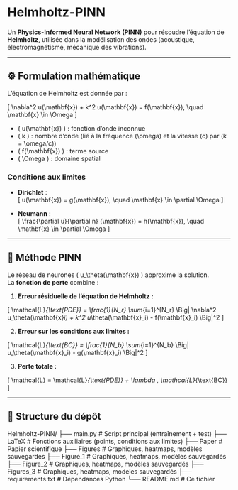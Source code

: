 # Helmholtz-PINN

Un **Physics-Informed Neural Network (PINN)** pour résoudre l’équation de **Helmholtz**, utilisée dans la modélisation des ondes (acoustique, électromagnétisme, mécanique des vibrations).

---

## ⚙️ Formulation mathématique

L’équation de Helmholtz est donnée par :  

\[
\nabla^2 u(\mathbf{x}) + k^2 u(\mathbf{x}) = f(\mathbf{x}), \quad \mathbf{x} \in \Omega
\]

- \( u(\mathbf{x}) \) : fonction d’onde inconnue  
- \( k \) : nombre d’onde (lié à la fréquence \(\omega\) et la vitesse \(c\) par \(k = \omega/c\))  
- \( f(\mathbf{x}) \) : terme source  
- \( \Omega \) : domaine spatial  

### Conditions aux limites
- **Dirichlet** :  
\[
u(\mathbf{x}) = g(\mathbf{x}), \quad \mathbf{x} \in \partial \Omega
\]

- **Neumann** :  
\[
\frac{\partial u}{\partial n} (\mathbf{x}) = h(\mathbf{x}), \quad \mathbf{x} \in \partial \Omega
\]

---

## 🧠 Méthode PINN

Le réseau de neurones \( u_\theta(\mathbf{x}) \) approxime la solution.  
La **fonction de perte** combine :  

1. **Erreur résiduelle de l’équation de Helmholtz :**

\[
\mathcal{L}_{\text{PDE}} = \frac{1}{N_r} \sum_{i=1}^{N_r} 
\Big| \nabla^2 u_\theta(\mathbf{x}_i) + k^2 u_\theta(\mathbf{x}_i) - f(\mathbf{x}_i) \Big|^2
\]

2. **Erreur sur les conditions aux limites :**

\[
\mathcal{L}_{\text{BC}} = \frac{1}{N_b} \sum_{i=1}^{N_b} 
\Big| u_\theta(\mathbf{x}_i) - g(\mathbf{x}_i) \Big|^2
\]

3. **Perte totale :**

\[
\mathcal{L} = \mathcal{L}_{\text{PDE}} + \lambda \, \mathcal{L}_{\text{BC}}
\]

---

## 📂 Structure du dépôt
Helmholtz-PINN/
├── main.py # Script principal (entraînement + test)
├── LaTeX # Fonctions auxiliaires (points, conditions aux limites)
    ├── Paper # Papier scientifique
├── Figures # Graphiques, heatmaps, modèles sauvegardés
    ├── Figure_1 # Graphiques, heatmaps, modèles sauvegardés
    ├── Figure_2 # Graphiques, heatmaps, modèles sauvegardés
    ├── Figures_3 # Graphiques, heatmaps, modèles sauvegardés
├── requirements.txt # Dépendances Python
└── README.md # Ce fichier

